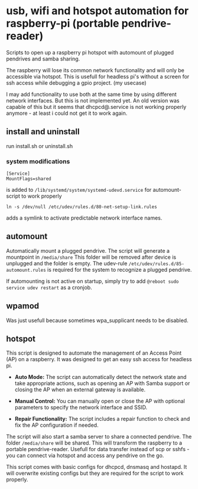 # usb, wifi and hotspot automation for raspberry-pi (portable pendrive-reader)

Scripts to open up a raspberry pi hotspot with automount of plugged pendrives and samba sharing.

The raspberry will lose its common network functionality and will only be accessible via hotspot. This is usefull for headless pi's without a screen for ssh access while debugging a gpio project. (my usecase)

I may add functionality to use both at the same time by using different network interfaces. But this is not implemented yet. An old version was capable of this but it seems that dhcpcd@.service is not working properly anymore - at least i could not get it to work again.

## install and uninstall
run install.sh or uninstall.sh

### system modifications

```
[Service]
MountFlags=shared
```
is added to ```/lib/systemd/system/systemd-udevd.service``` for automount-script to work properly

```
ln -s /dev/null /etc/udev/rules.d/80-net-setup-link.rules
```
adds a symlink to activate predictable network interface names.

## automount
Automatically mount a plugged pendrive. The script will generate a mountpoint in ```/media/share```
This folder will be removed after device is unplugged and the folder is empty. 
The udev-rule ```/etc/udev/rules.d/85-automount.rules``` is required for the system to recognize a plugged pendrive.

If automounting is not active on startup, simply try to add ```@reboot sudo service udev restart``` as a cronjob.

## wpamod
Was just usefull because sometimes wpa_supplicant needs to be disabled.

## hotspot

This script is designed to automate the management of an Access Point (AP) on a raspberry. It was designed to get an easy ssh access for headless pi.

- **Auto Mode:** The script can automatically detect the network state and take appropriate actions, such as opening an AP with Samba support or closing the AP when an external gateway is available.

- **Manual Control:** You can manually open or close the AP with optional parameters to specify the network interface and SSID.

- **Repair Functionality:** The script includes a repair function to check and fix the AP configuration if needed.

The script will also start a samba server to share a connected pendrive. The folder ```/media/share``` will be shared.
This will transform the raspberry to a portable pendrive-reader. Usefull for data transfer instead of scp or sshfs - you can connect via hotspot and access any pendrive on the go.

This script comes with basic configs for dhcpcd, dnsmasq and hostapd. It will overwrite existing configs but they are required for the script to work properly.